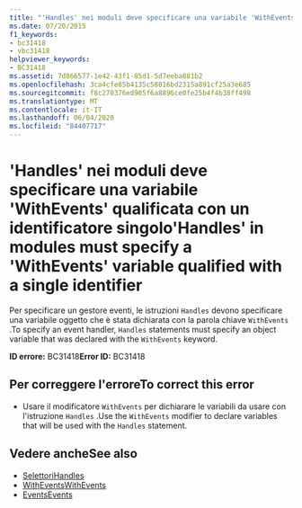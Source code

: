 ```yaml
---
title: "'Handles' nei moduli deve specificare una variabile 'WithEvents' qualificata con un identificatore singolo"
ms.date: 07/20/2015
f1_keywords:
- bc31418
- vbc31418
helpviewer_keywords:
- BC31418
ms.assetid: 7d866577-1e42-43f1-85d1-5d7eeba881b2
ms.openlocfilehash: 3ca4cfe85b4135c58016bd2315a891cf25a3e685
ms.sourcegitcommit: f8c270376ed905f6a8896ce0fe25b4f4b38ff498
ms.translationtype: MT
ms.contentlocale: it-IT
ms.lasthandoff: 06/04/2020
ms.locfileid: "84407717"
---
```

# <a name="handles-in-modules-must-specify-a-withevents-variable-qualified-with-a-single-identifier"></a><span data-ttu-id="5a3a3-102">'Handles' nei moduli deve specificare una variabile 'WithEvents' qualificata con un identificatore singolo</span><span class="sxs-lookup"><span data-stu-id="5a3a3-102">'Handles' in modules must specify a 'WithEvents' variable qualified with a single identifier</span></span>
<span data-ttu-id="5a3a3-103">Per specificare un gestore eventi, le istruzioni `Handles` devono specificare una variabile oggetto che è stata dichiarata con la parola chiave `WithEvents` .</span><span class="sxs-lookup"><span data-stu-id="5a3a3-103">To specify an event handler, `Handles` statements must specify an object variable that was declared with the `WithEvents` keyword.</span></span>  
  
 <span data-ttu-id="5a3a3-104">**ID errore:** BC31418</span><span class="sxs-lookup"><span data-stu-id="5a3a3-104">**Error ID:** BC31418</span></span>  
  
## <a name="to-correct-this-error"></a><span data-ttu-id="5a3a3-105">Per correggere l'errore</span><span class="sxs-lookup"><span data-stu-id="5a3a3-105">To correct this error</span></span>  
  
- <span data-ttu-id="5a3a3-106">Usare il modificatore `WithEvents` per dichiarare le variabili da usare con l'istruzione `Handles` .</span><span class="sxs-lookup"><span data-stu-id="5a3a3-106">Use the `WithEvents` modifier to declare variables that will be used with the `Handles` statement.</span></span>  
  
## <a name="see-also"></a><span data-ttu-id="5a3a3-107">Vedere anche</span><span class="sxs-lookup"><span data-stu-id="5a3a3-107">See also</span></span>

- [<span data-ttu-id="5a3a3-108">Selettori</span><span class="sxs-lookup"><span data-stu-id="5a3a3-108">Handles</span></span>](../language-reference/statements/handles-clause.md)
- [<span data-ttu-id="5a3a3-109">WithEvents</span><span class="sxs-lookup"><span data-stu-id="5a3a3-109">WithEvents</span></span>](../language-reference/modifiers/withevents.md)
- [<span data-ttu-id="5a3a3-110">Events</span><span class="sxs-lookup"><span data-stu-id="5a3a3-110">Events</span></span>](../programming-guide/language-features/events/index.md)
